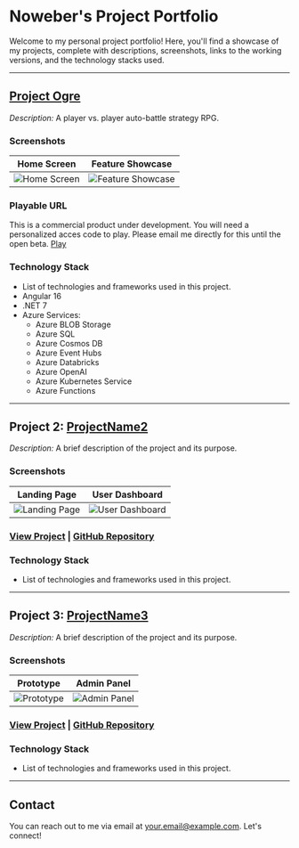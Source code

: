 # Noweber's Project Portfolio

Welcome to my personal project portfolio! Here, you'll find a showcase of my projects, complete with descriptions, screenshots, links to the working versions, and the technology stacks used.

---

## [Project Ogre](https://github.com/noweber/Project-Ogre)

_Description:_ A player vs. player auto-battle strategy RPG.

### Screenshots
| Home Screen | Feature Showcase |
|-------------|------------------|
| ![Home Screen](screenshots/project1_home.png) | ![Feature Showcase](screenshots/project1_feature.png) |

### Playable URL
This is a commercial product under development. You will need a personalized acces code to play. Please email me directly for this until the open beta.
[Play](https://project-ogre-ui.azurewebsites.net/title)

### Technology Stack
- List of technologies and frameworks used in this project.
- Angular 16
- .NET 7
- Azure Services:
  - Azure BLOB Storage
  - Azure SQL
  - Azure Cosmos DB
  - Azure Event Hubs
  - Azure Databricks
  - Azure OpenAI
  - Azure Kubernetes Service
  - Azure Functions
---

## Project 2: [ProjectName2](https://github.com/YourUsername/ProjectName2)

_Description:_ A brief description of the project and its purpose.

### Screenshots
| Landing Page | User Dashboard |
|--------------|----------------|
| ![Landing Page](screenshots/project2_landing.png) | ![User Dashboard](screenshots/project2_dashboard.png) |

### [View Project](https://project-ogre-ui.azurewebsites.net/title) | [GitHub Repository](https://github.com/YourUsername/ProjectName2)

### Technology Stack
- List of technologies and frameworks used in this project.

---

## Project 3: [ProjectName3](https://github.com/YourUsername/ProjectName3)

_Description:_ A brief description of the project and its purpose.

### Screenshots
| Prototype | Admin Panel |
|-----------|-------------|
| ![Prototype](screenshots/project3_prototype.png) | ![Admin Panel](screenshots/project3_admin.png) |

### [View Project](https://your-website.com/project3) | [GitHub Repository](https://github.com/YourUsername/ProjectName3)

### Technology Stack
- List of technologies and frameworks used in this project.

---

## Contact

You can reach out to me via email at [your.email@example.com](mailto:your.email@example.com). Let's connect!


